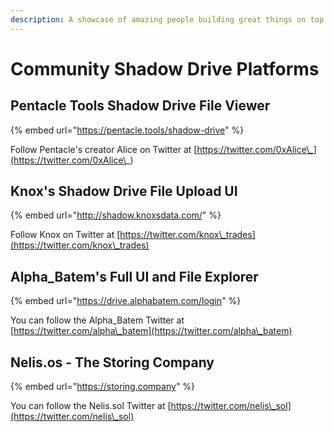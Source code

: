 ```yaml
---
description: A showcase of amazing people building great things on top of Shadow Drive
---
```


# Community Shadow Drive Platforms

## Pentacle Tools Shadow Drive File Viewer

{% embed url="https://pentacle.tools/shadow-drive" %}

Follow Pentacle's creator Alice on Twitter at [https://twitter.com/0xAlice\_](https://twitter.com/0xAlice\_)

## &#x20;Knox's Shadow Drive File Upload UI

{% embed url="http://shadow.knoxsdata.com/" %}

Follow Knox on Twitter at [https://twitter.com/knox\_trades](https://twitter.com/knox\_trades)

## Alpha\_Batem's Full UI and File Explorer

{% embed url="https://drive.alphabatem.com/login" %}

You can follow the Alpha\_Batem Twitter at [https://twitter.com/alpha\_batem](https://twitter.com/alpha\_batem)

## Nelis.os - The Storing Company

{% embed url="https://storing.company" %}

You can follow the Nelis.sol Twitter at [https://twitter.com/nelis\_sol](https://twitter.com/nelis\_sol)
